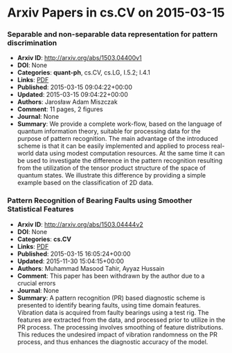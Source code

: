 # Arxiv Papers in cs.CV on 2015-03-15
### Separable and non-separable data representation for pattern discrimination
- **Arxiv ID**: http://arxiv.org/abs/1503.04400v1
- **DOI**: None
- **Categories**: **quant-ph**, cs.CV, cs.LG, I.5.2; I.4.1
- **Links**: [PDF](http://arxiv.org/pdf/1503.04400v1)
- **Published**: 2015-03-15 09:04:22+00:00
- **Updated**: 2015-03-15 09:04:22+00:00
- **Authors**: Jarosław Adam Miszczak
- **Comment**: 11 pages, 2 figures
- **Journal**: None
- **Summary**: We provide a complete work-flow, based on the language of quantum information theory, suitable for processing data for the purpose of pattern recognition. The main advantage of the introduced scheme is that it can be easily implemented and applied to process real-world data using modest computation resources. At the same time it can be used to investigate the difference in the pattern recognition resulting from the utilization of the tensor product structure of the space of quantum states. We illustrate this difference by providing a simple example based on the classification of 2D data.



### Pattern Recognition of Bearing Faults using Smoother Statistical Features
- **Arxiv ID**: http://arxiv.org/abs/1503.04444v2
- **DOI**: None
- **Categories**: **cs.CV**
- **Links**: [PDF](http://arxiv.org/pdf/1503.04444v2)
- **Published**: 2015-03-15 16:05:24+00:00
- **Updated**: 2015-11-30 15:04:15+00:00
- **Authors**: Muhammad Masood Tahir, Ayyaz Hussain
- **Comment**: This paper has been withdrawn by the author due to a crucial errors
- **Journal**: None
- **Summary**: A pattern recognition (PR) based diagnostic scheme is presented to identify bearing faults, using time domain features. Vibration data is acquired from faulty bearings using a test rig. The features are extracted from the data, and processed prior to utilize in the PR process. The processing involves smoothing of feature distributions. This reduces the undesired impact of vibration randomness on the PR process, and thus enhances the diagnostic accuracy of the model.



